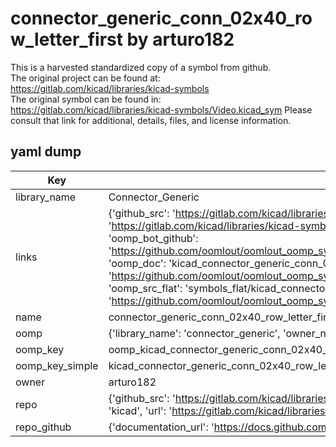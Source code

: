 # connector_generic_conn_02x40_row_letter_first by arturo182  
This is a harvested standardized copy of a symbol from github.  
The original project can be found at:  
https://gitlab.com/kicad/libraries/kicad-symbols  
The original symbol can be found in:
https://gitlab.com/kicad/libraries/kicad-symbols/Video.kicad_sym
Please consult that link for additional, details, files, and license information.  
## yaml dump  
| Key | Value |  
| --- | --- |  
| library_name | Connector_Generic |  
| links | {'github_src': 'https://gitlab.com/kicad/libraries/kicad-symbols/Video.kicad_sym', 'github_src_repo': 'https://gitlab.com/kicad/libraries/kicad-symbols', 'oomp_bot': 'kicad_connector_generic_conn_02x40_row_letter_first/working', 'oomp_bot_github': 'https://github.com/oomlout/oomlout_oomp_symbol_bot/tree/main/kicad_connector_generic_conn_02x40_row_letter_first/working', 'oomp_doc': 'kicad_connector_generic_conn_02x40_row_letter_first/working', 'oomp_doc_github': 'https://github.com/oomlout/oomlout_oomp_symbol_doc/tree/main/kicad_connector_generic_conn_02x40_row_letter_first/working', 'oomp_src_flat': 'symbols_flat/kicad_connector_generic_conn_02x40_row_letter_first/working', 'oomp_src_flat_github': 'https://github.com/oomlout/oomlout_oomp_symbol_src/tree/main/kicad_connector_generic_conn_02x40_row_letter_first/working'} |  
| name | connector_generic_conn_02x40_row_letter_first |  
| oomp | {'library_name': 'connector_generic', 'owner_name': 'kicad', 'symbol_name': 'connector_generic_conn_02x40_row_letter_first'} |  
| oomp_key | oomp_kicad_connector_generic_conn_02x40_row_letter_first |  
| oomp_key_simple | kicad_connector_generic_conn_02x40_row_letter_first |  
| owner | arturo182 |  
| repo | {'github_src': 'https://gitlab.com/kicad/libraries/kicad-symbols/Video.kicad_sym', 'name': 'libraries/kicad-symbols', 'owner': 'kicad', 'url': 'https://gitlab.com/kicad/libraries/kicad-symbols'} |  
| repo_github | {'documentation_url': 'https://docs.github.com/rest/repos/repos#get-a-repository', 'message': 'Not Found'} |  

